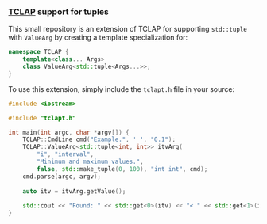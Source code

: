 ### [TCLAP](http://tclap.sourceforge.net/) support for tuples

This small repository is an extension of TCLAP for supporting `std::tuple` with `ValueArg` by creating 
a template specialization for:

```cpp
namespace TCLAP {
    template<class... Args>
    class ValueArg<std::tuple<Args...>>;
}
```

To use this extension, simply include the `tclapt.h` file in your source:

```cpp
#include <iostream>

#include "tclapt.h"

int main(int argc, char *argv[]) {
    TCLAP::CmdLine cmd("Example.", ' ', "0.1");
    TCLAP::ValueArg<std::tuple<int, int>> itvArg(
        "i", "interval",
        "Minimum and maximum values.",
        false, std::make_tuple(0, 100), "int int", cmd);
    cmd.parse(argc, argv);
    
    auto itv = itvArg.getValue();
    
    std::cout << "Found: " << std::get<0>(itv) << "< " << std::get<1>(itv) << '\n';
}
```
